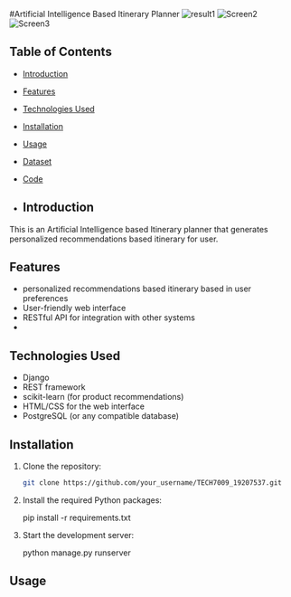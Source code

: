 #Artificial Intelligence Based Itinerary Planner
![result1](https://github.com/RutujaK1998/TECH7009_19207537/assets/62367966/3022be2d-b865-4e00-85f6-d418c061fb50)
![Screen2](https://github.com/RutujaK1998/TECH7009_19207537/assets/62367966/77518684-f4a4-47fd-af31-4ea2e4aab23a)
![Screen3](https://github.com/RutujaK1998/TECH7009_19207537/assets/62367966/8d816a75-e308-458e-9550-e9ea907b6311)
## Table of Contents

- [Introduction](#introduction)
- [Features](#features)

- [Technologies Used](#technologies-used)
- [Installation](#installation)
- [Usage](#usage)
- [Dataset](#dataset)
- [Code](#code)
- ## Introduction

This is an Artificial Intelligence based Itinerary planner that generates personalized recommendations based itinerary for user.

## Features

- personalized recommendations based itinerary based in user preferences
- User-friendly web interface
- RESTful API for integration with other systems
- 
## Technologies Used

- Django
- REST framework
- scikit-learn (for product recommendations)
- HTML/CSS for the web interface
- PostgreSQL (or any compatible database)

## Installation

1. Clone the repository:

   ```bash
   git clone https://github.com/your_username/TECH7009_19207537.git
2. Install the required Python packages:
   
   pip install -r requirements.txt
3. Start the development server:

   python manage.py runserver
## Usage

   
